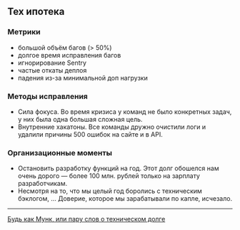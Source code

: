 ## Тех ипотека

### Метрики

- большой объём багов (> 50%)
- долгое время исправления багов
- игнорирование Sentry
- частые откаты деплоя
- падения из-за минимальной доп нагрузки

### Методы исправления

- Сила фокуса. Во время кризиса у команд не было конкретных задач, у них была одна большая сложная цель.
- Внутренние хакатоны. Все команды дружно очистили логи и удалили причины 500 ошибок на сайте и в API.

### Организационные моменты

- Остановить разработку функций на год. Этот долг обошелся нам очень дорого — более 100 млн. рублей только на зарплату разработчикам.
- Несмотря на то, что мы целый год боролись с техническим бэклогом, ... Доверие, которое мы зарабатывали по капле, исчезало.

---

[Будь как Мунк, или пару слов о техническом долге](https://habr.com/ru/companies/dododev/articles/455264/)
